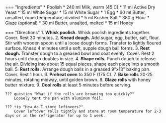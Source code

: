=== "Ingredients"
    * Poolish
        * 240 ml Milk, warm (45 C)
        * 11 ml Active Dry Yeast
        * 15 ml White Sugar
    * 15 ml White Sugar
    * 1 Egg
    * 60 ml Butter, unsalted, room temperature, divided
    * 5 ml Kosher Salt
    * 380 g Flour
    * Glaze (optional)
        * 30 ml Butter, unsalted, melted
        * 15 ml Honey

=== "Directions"
    1. **Whisk poolish.** Whisk poolish ingredients together. Cover. Rest 30 minutes.
    2. **Knead dough.** Add sugar, egg, butter, salt, flour. Stir with wooden spoon until a loose dough forms. Transfer to lightly floured surface. Knead 4 minutes until a soft, supple dough ball forms.
    3. **Rest dough.** Transfer dough to a greased bowl and coat evenly. Cover. Rest 2 hours until dough doubles in size.
    4. **Shape rolls.** Punch dough to release the air. Dividing into about 15 equal pieces, shape each piece into a smooth ball.
    5. **Rest rolls.** Arrange dough balls in a greased 9"x13" baking pan. Cover. Rest 1 hour.
    6. **Preheat oven** to 350 F (175 C).
    7. **Bake rolls** 20-25 minutes, rotating midway, until golden brown.
    8. **Glaze rolls** with honey butter mixture.
    9. **Cool rolls** at least 5 minutes before serving.

    ??? question "What if the rolls are browning too quickly?"
        Loosely tent the pan with aluminum foil.

    ??? tip "How do I store leftovers?"
        Cover leftover rolls tightly and store at room temperature for 2-3 days or in the refrigerator for up to 1 week.

[^1]:
    Inspired by [Sally's Baking Addiction](https://sallysbakingaddiction.com/soft-dinner-rolls/).
